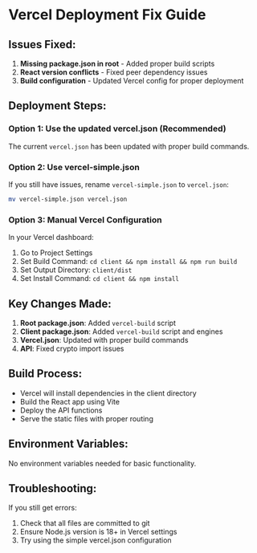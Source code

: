 # Vercel Deployment Fix Guide

## Issues Fixed:

1. **Missing package.json in root** - Added proper build scripts
2. **React version conflicts** - Fixed peer dependency issues
3. **Build configuration** - Updated Vercel config for proper deployment

## Deployment Steps:

### Option 1: Use the updated vercel.json (Recommended)
The current `vercel.json` has been updated with proper build commands.

### Option 2: Use vercel-simple.json
If you still have issues, rename `vercel-simple.json` to `vercel.json`:
```bash
mv vercel-simple.json vercel.json
```

### Option 3: Manual Vercel Configuration
In your Vercel dashboard:
1. Go to Project Settings
2. Set Build Command: `cd client && npm install && npm run build`
3. Set Output Directory: `client/dist`
4. Set Install Command: `cd client && npm install`

## Key Changes Made:

1. **Root package.json**: Added `vercel-build` script
2. **Client package.json**: Added `vercel-build` script and engines
3. **Vercel.json**: Updated with proper build commands
4. **API**: Fixed crypto import issues

## Build Process:
- Vercel will install dependencies in the client directory
- Build the React app using Vite
- Deploy the API functions
- Serve the static files with proper routing

## Environment Variables:
No environment variables needed for basic functionality.

## Troubleshooting:
If you still get errors:
1. Check that all files are committed to git
2. Ensure Node.js version is 18+ in Vercel settings
3. Try using the simple vercel.json configuration
